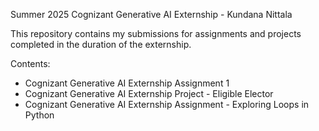 Summer 2025 Cognizant Generative AI Externship - Kundana Nittala

This repository contains my submissions for assignments and projects completed in the duration of the externship.

Contents:

- Cognizant Generative AI Externship Assignment 1
- Cognizant Generative AI Externship Project - Eligible Elector
- Cognizant Generative AI Externship Assignment - Exploring Loops in Python
